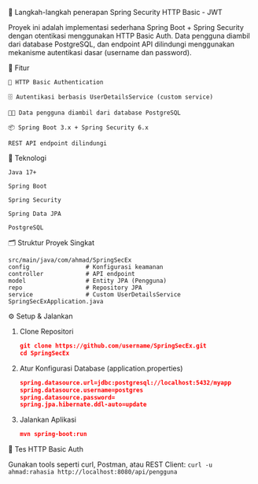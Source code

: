 📌 Langkah-langkah penerapan Spring Security HTTP Basic - JWT

Proyek ini adalah implementasi sederhana Spring Boot + Spring Security dengan otentikasi menggunakan HTTP Basic Auth. Data pengguna diambil dari database PostgreSQL, dan endpoint API dilindungi menggunakan mekanisme autentikasi dasar (username dan password).



🔧 Fitur

    🔐 HTTP Basic Authentication

    🗄️ Autentikasi berbasis UserDetailsService (custom service)

    🧑‍💻 Data pengguna diambil dari database PostgreSQL

    📦 Spring Boot 3.x + Spring Security 6.x

    REST API endpoint dilindungi


🚀 Teknologi

    Java 17+

    Spring Boot

    Spring Security

    Spring Data JPA

    PostgreSQL

🗂️ Struktur Proyek Singkat

    src/main/java/com/ahmad/SpringSecEx
    config                # Konfigurasi keamanan
    controller            # API endpoint
    model                 # Entity JPA (Pengguna)
    repo                  # Repository JPA
    service               # Custom UserDetailsService
    SpringSecExApplication.java

⚙️ Setup & Jalankan
1. Clone Repositori

    ```.json
    git clone https://github.com/username/SpringSecEx.git
    cd SpringSecEx
    ```
2. Atur Konfigurasi Database (application.properties)

    ```.json
    spring.datasource.url=jdbc:postgresql://localhost:5432/myapp
    spring.datasource.username=postgres
    spring.datasource.password=
    spring.jpa.hibernate.ddl-auto=update
    ```

4. Jalankan Aplikasi
    ```.json
    mvn spring-boot:run
    ```

🔐 Tes HTTP Basic Auth

Gunakan tools seperti curl, Postman, atau REST Client:
    ```
    curl -u ahmad:rahasia http://localhost:8080/api/pengguna
    ```
   